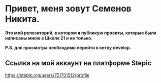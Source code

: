 # Привет,  меня зовут Семенов Никита.
**Это мой репозиторий, в котором я публикую проекты, которые были написаны мною в Школе 21 и не только.**

__P.S. для просмотра необходимо перейти в ветку develop.__

## Ссылка на мой аккаунт на платформе Stepic

https://stepik.org/users/751701512/profile

